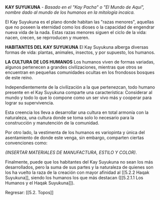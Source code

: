 
**KAY SUYUKUNA**  _- Basado en el "Kay Pacha" o "El Mundo de Aquí", nombre dado al mundo de los humanos en la mitología incaica._

El Kay Suyukuna es el plano donde habitan las "razas menores", aquellas que no poseen la eternidad como los dioses o la capacidad de engendrar nueva vida de la nada. Estas razas menores siguen el ciclo de la vida: nacen, crecen, se reprroducen y mueren.

**HABITANTES DEL KAY SUYUKUNA**
El Kay Suyukuna alberga diversas formas de vida: plantas, animales, insectos, y por supuesto, los humanos.

**LA CULTURA DE LOS HUMANOS**
Los humanos viven de formas variadas, algunos pertenecen a grandes civilizaciones, mientras que otros se encuentran en pequeñas comunidades ocultas en los frondosos bosques de este reino.

Independientemente de la civilización a la que pertenezcan, todo humano presente en el Kay Suyukuna comparte una característica: Considerar al mundo y todo lo que lo compone como un ser vivo más y cooperar para lograr su supervivencia.

Esta creencia los lleva a desarrollar una cultura en total armonía con la naturaleza, una cultura donde se toma solo lo necesario para la construcción y manutención de la comunidad.

Por otro lado, la vestimenta de los humanos es variopinta y única del asentamiento de donde este venga, sin embargo, comparten ciertas convenciones como:

*(INSERTAR MATERIALES DE MANUFACTURA, ESTILO Y COLOR)*.

Finalmente, puede que los habitantes del Kay Suyukuna no sean los más desarrollados, pero la suma de sus partes y la naturaleza de quienes son los ha vuelto la raza de la creación con mayor afinidad al [[5.2.2 Haqak Suyukuna]], siendo los humanos los que más destacan ([[5.2.1.1 Los Humanos y el Haqak Suyukuna]]).

Regresar: [[5.2. Topos]]